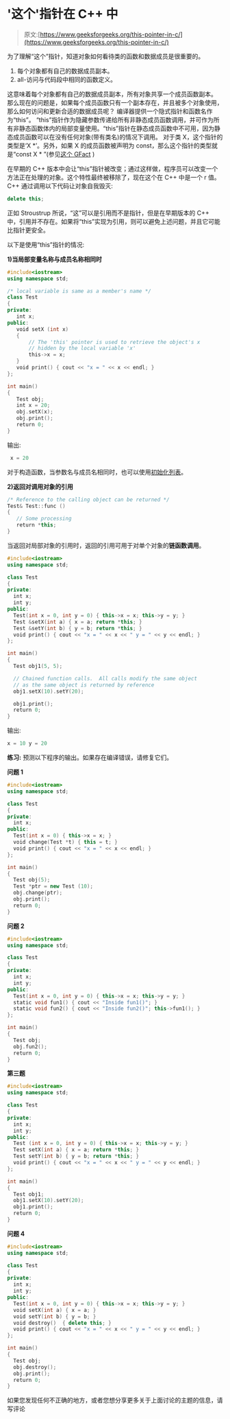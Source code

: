 # '这个'指针在 C++ 中

> 原文:[https://www.geeksforgeeks.org/this-pointer-in-c/](https://www.geeksforgeeks.org/this-pointer-in-c/)

为了理解“这个”指针，知道对象如何看待类的函数和数据成员是很重要的。

1.  每个对象都有自己的数据成员副本。
2.  all-访问与代码段中相同的函数定义。

这意味着每个对象都有自己的数据成员副本，所有对象共享一个成员函数副本。
那么现在的问题是，如果每个成员函数只有一个副本存在，并且被多个对象使用，那么如何访问和更新合适的数据成员呢？
编译器提供一个隐式指针和函数名作为“this”。
“this”指针作为隐藏参数传递给所有非静态成员函数调用，并可作为所有非静态函数体内的局部变量使用。“this”指针在静态成员函数中不可用，因为静态成员函数可以在没有任何对象(带有类名)的情况下调用。
对于类 X，这个指针的类型是‘X *’。另外，如果 X 的成员函数被声明为 const，那么这个指针的类型就是“const X * ”(参见[这个 GFact](https://www.geeksforgeeks.org/g-fact-77/) )

在早期的 C++ 版本中会让“this”指针被改变；通过这样做，程序员可以改变一个方法正在处理的对象。这个特性最终被移除了，现在这个在 C++ 中是一个 r 值。
C++ 通过调用以下代码让对象自我毁灭:

```cpp
delete this;
```

正如 Stroustrup 所说，“这”可以是引用而不是指针，但是在早期版本的 C++ 中，引用并不存在。如果将“this”实现为引用，则可以避免上述问题，并且它可能比指针更安全。

以下是使用“this”指针的情况:

**1)当局部变量名称与成员名称相同时**

```cpp
#include<iostream>
using namespace std;

/* local variable is same as a member's name */
class Test
{
private:
   int x;
public:
   void setX (int x)
   {
       // The 'this' pointer is used to retrieve the object's x
       // hidden by the local variable 'x'
       this->x = x;
   }
   void print() { cout << "x = " << x << endl; }
};

int main()
{
   Test obj;
   int x = 20;
   obj.setX(x);
   obj.print();
   return 0;
}
```

输出:

```cpp
 x = 20
```

对于构造函数，当参数名与成员名相同时，也可以使用[初始化列表](https://www.geeksforgeeks.org/when-do-we-use-initializer-list-in-c/)。

**2)返回对调用对象的引用**

```cpp
/* Reference to the calling object can be returned */ 
Test& Test::func ()
{
   // Some processing
   return *this;
} 
```

当返回对局部对象的引用时，返回的引用可用于对单个对象的**链函数调用**。

```cpp
#include<iostream>
using namespace std;

class Test
{
private:
  int x;
  int y;
public:
  Test(int x = 0, int y = 0) { this->x = x; this->y = y; }
  Test &setX(int a) { x = a; return *this; }
  Test &setY(int b) { y = b; return *this; }
  void print() { cout << "x = " << x << " y = " << y << endl; }
};

int main()
{
  Test obj1(5, 5);

  // Chained function calls.  All calls modify the same object
  // as the same object is returned by reference
  obj1.setX(10).setY(20);

  obj1.print();
  return 0;
}
```

输出:

```cpp
x = 10 y = 20
```

**练习:**
预测以下程序的输出。如果存在编译错误，请修复它们。

**问题 1**

```cpp
#include<iostream>
using namespace std;

class Test
{
private:
  int x;
public:
  Test(int x = 0) { this->x = x; }
  void change(Test *t) { this = t; }
  void print() { cout << "x = " << x << endl; }
};

int main()
{
  Test obj(5);
  Test *ptr = new Test (10);
  obj.change(ptr);
  obj.print();
  return 0;
}
```

**问题 2**

```cpp
#include<iostream>
using namespace std;

class Test
{
private:
  int x;
  int y;
public:
  Test(int x = 0, int y = 0) { this->x = x; this->y = y; }
  static void fun1() { cout << "Inside fun1()"; }
  static void fun2() { cout << "Inside fun2()"; this->fun1(); }
};

int main()
{
  Test obj;
  obj.fun2();
  return 0;
}
```

**第三题**

```cpp
#include<iostream>
using namespace std;

class Test
{
private:
  int x;
  int y;
public:
  Test (int x = 0, int y = 0) { this->x = x; this->y = y; }
  Test setX(int a) { x = a; return *this; }
  Test setY(int b) { y = b; return *this; }
  void print() { cout << "x = " << x << " y = " << y << endl; }
};

int main()
{
  Test obj1;
  obj1.setX(10).setY(20);
  obj1.print();
  return 0;
}
```

**问题 4**

```cpp
#include<iostream>
using namespace std;

class Test
{
private:
  int x;
  int y;
public:
  Test(int x = 0, int y = 0) { this->x = x; this->y = y; }
  void setX(int a) { x = a; }
  void setY(int b) { y = b; }
  void destroy()  { delete this; }
  void print() { cout << "x = " << x << " y = " << y << endl; }
};

int main()
{
  Test obj;
  obj.destroy();
  obj.print();
  return 0;
}
```

如果您发现任何不正确的地方，或者您想分享更多关于上面讨论的主题的信息，请写评论